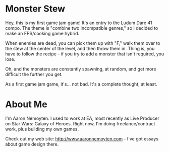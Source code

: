 # Monster Stew
Hey, this is my first game jam game! It's an entry to the Ludum Dare 41 compo. The theme is "combine two incompatible genres," so I decided to make an FPS/cooking game hybrid.

When enemies are dead, you can pick them up with "F," walk them over to the stew at the center of the level, and then throw them in. Thing is, you have to follow the recipe - if you try to add a monster that isn't required, you lose.

Oh, and the monsters are constantly spawning, at random, and get more difficult the further you get.

As a first game jam game, it's... not bad. It's a complete thought, at least.

# About Me

I'm Aaron Nemoyten. I used to work at EA, most recently as Live Producer on Star Wars: Galaxy of Heroes. Right now, I'm doing freelance/contract work, plus building my own games.

Check out my web site: http://www.aaronnemoyten.com - I've got essays about game design there.
